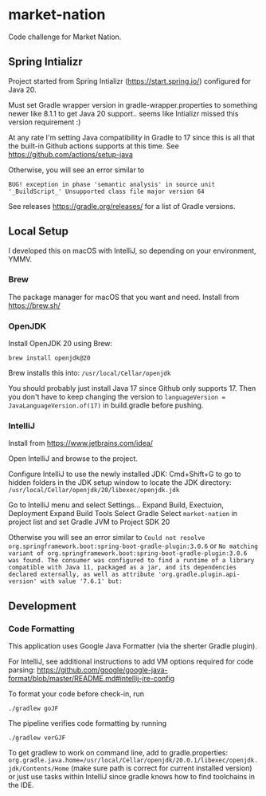 # market-nation

Code challenge for Market Nation.

## Spring Intializr

Project started from Spring Intializr (https://start.spring.io/) configured for Java 20.

Must set Gradle wrapper version in gradle-wrapper.properties to something newer like 8.1.1 to get Java 20 support.. seems like Intializr missed this version requirement :)

At any rate I'm setting Java compatibility in Gradle to 17 since this is all that the built-in Github actions supports at this time.
See https://github.com/actions/setup-java

Otherwise, you will see an error similar to

`BUG! exception in phase 'semantic analysis' in source unit '_BuildScript_' Unsupported class file major version 64`

See releases https://gradle.org/releases/ for a list of Gradle versions.

## Local Setup

I developed this on macOS with IntelliJ, so depending on your environment, YMMV.

### Brew

The package manager for macOS that you want and need. Install from https://brew.sh/

### OpenJDK

Install OpenJDK 20 using Brew:

`brew install openjdk@20`

Brew installs this into:
`/usr/local/Cellar/openjdk`

You should probably just install Java 17 since Github only supports 17.
Then you don't have to keep changing the version to `languageVersion = JavaLanguageVersion.of(17)` in build.gradle before pushing.

### IntelliJ

Install from https://www.jetbrains.com/idea/

Open IntelliJ and browse to the project.

Configure IntelliJ to use the newly installed JDK:
Cmd+Shift+G to go to hidden folders in the JDK setup window to locate the JDK directory:
`/usr/local/Cellar/openjdk/20/libexec/openjdk.jdk`

Go to IntelliJ menu and select Settings...
Expand Build, Exectuion, Deployment
Expand Build Tools
Select Gradle
Select `market-nation` in project list and set Gradle JVM to Project SDK 20

Otherwise you will see an error similar to
`Could not resolve org.springframework.boot:spring-boot-gradle-plugin:3.0.6`
or
`No matching variant of org.springframework.boot:spring-boot-gradle-plugin:3.0.6 was found. The consumer was configured to find a runtime of a library compatible with Java 11, packaged as a jar, and its dependencies declared externally, as well as attribute 'org.gradle.plugin.api-version' with value '7.6.1' but:`

## Development

### Code Formatting

This application uses Google Java Formatter (via the sherter Gradle plugin).

For IntelliJ, see additional instructions to add VM options required for code parsing:
https://github.com/google/google-java-format/blob/master/README.md#intellij-jre-config

To format your code before check-in, run

`./gradlew goJF`

The pipeline verifies code formatting by running

`./gradlew verGJF`

To get gradlew to work on command line, add to gradle.properties:
`org.gradle.java.home=/usr/local/Cellar/openjdk/20.0.1/libexec/openjdk.jdk/Contents/Home`
(make sure path is correct for current installed version)
or just use tasks within IntelliJ since gradle knows how to find toolchains in the IDE.

